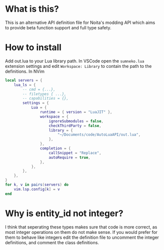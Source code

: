 # What is this?
This is an alternative API definition file for Noita's modding API which aims to provide beta function support and full type safety.
# How to install
Add out.lua to your Lua library path. 
In VSCode open the `sumneko.lua` extension settings and edit `Workspace: Library` to contain the path to the definitions.
In NVim
```lua
local servers = {
	lua_ls = {
		-- cmd = {...},
		-- filetypes { ...},
		-- capabilities = {},
		settings = {
			Lua = {
				runtime = { version = "LuaJIT" },
				workspace = {
					ignoreSubmodules = false,
					checkThirdParty = false,
					library = {
						"~/Documents/code/AutoLuaAPI/out.lua",
					},
				},
				completion = {
					callSnippet = "Replace",
					autoRequire = true,
				},
			},
		},
	},
}
for k, v in pairs(servers) do
	vim.lsp.config[k] = v
end
```

# Why is entity_id not integer?
I think that seperating these types makes sure that code is more correct, as most integer operations on them do not make sense.
If you would prefer for them to behave like integers edit the definition file to uncomment the integer definitions, and comment the class definitions.
